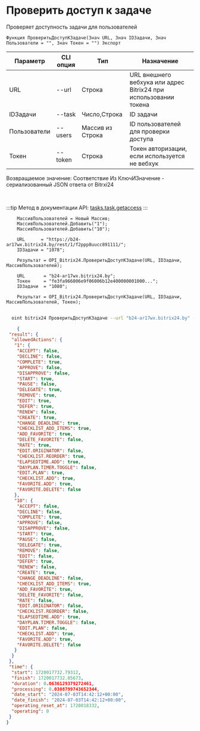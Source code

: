 ﻿---
sidebar_position: 20
---

# Проверить доступ к задаче
 Проверяет доступность задачи для пользователей



`Функция ПроверитьДоступКЗадаче(Знач URL, Знач IDЗадачи, Знач Пользователи = "", Знач Токен = "") Экспорт`

  | Параметр | CLI опция | Тип | Назначение |
  |-|-|-|-|
  | URL | --url | Строка | URL внешнего вебхука или адрес Bitrix24 при использовании токена |
  | IDЗадачи | --task | Число,Строка | ID задачи |
  | Пользователи | --users | Массив из Строка | ID пользователей для проверки доступа |
  | Токен | --token | Строка | Токен авторизации, если используется не вебхук |

  
  Возвращаемое значение:   Соответствие Из КлючИЗначение - сериализованный JSON ответа от Bitrxi24

<br/>

:::tip
Метод в документации API: [tasks.task.getaccess](https://dev.1c-bitrix.ru/rest_help/tasks/task/tasks/tasks_task_getaccess.php)
:::
<br/>


```bsl title="Пример кода"
    МассивПользователей = Новый Массив;
    МассивПользователей.Добавить("1");
    МассивПользователей.Добавить("10");

    URL      = "https://b24-ar17wx.bitrix24.by/rest/1/f2ppp8uucc891111/";
    IDЗадачи = "1078";

    Результат = OPI_Bitrix24.ПроверитьДоступКЗадаче(URL, IDЗадачи, МассивПользователей);

    URL       = "b24-ar17wx.bitrix24.by";
    Токен     = "fe3fa966006e9f06006b12e400000001000...";
    IDЗадачи  = "1080";

    Результат = OPI_Bitrix24.ПроверитьДоступКЗадаче(URL, IDЗадачи, МассивПользователей, Токен);
```



```sh title="Пример команды CLI"
    
  oint bitrix24 ПроверитьДоступКЗадаче --url "b24-ar17wx.bitrix24.by" --task "502" --users %users% --token "56898d66006e9f06006b12e400000001000..."

```

```json title="Результат"
    {
 "result": {
  "allowedActions": {
   "1": {
    "ACCEPT": false,
    "DECLINE": false,
    "COMPLETE": true,
    "APPROVE": false,
    "DISAPPROVE": false,
    "START": true,
    "PAUSE": false,
    "DELEGATE": true,
    "REMOVE": true,
    "EDIT": true,
    "DEFER": true,
    "RENEW": false,
    "CREATE": true,
    "CHANGE_DEADLINE": true,
    "CHECKLIST_ADD_ITEMS": true,
    "ADD_FAVORITE": true,
    "DELETE_FAVORITE": false,
    "RATE": true,
    "EDIT.ORIGINATOR": false,
    "CHECKLIST.REORDER": true,
    "ELAPSEDTIME.ADD": true,
    "DAYPLAN.TIMER.TOGGLE": false,
    "EDIT.PLAN": true,
    "CHECKLIST.ADD": true,
    "FAVORITE.ADD": true,
    "FAVORITE.DELETE": false
   },
   "10": {
    "ACCEPT": false,
    "DECLINE": false,
    "COMPLETE": true,
    "APPROVE": false,
    "DISAPPROVE": false,
    "START": true,
    "PAUSE": false,
    "DELEGATE": true,
    "REMOVE": false,
    "EDIT": false,
    "DEFER": true,
    "RENEW": false,
    "CREATE": true,
    "CHANGE_DEADLINE": false,
    "CHECKLIST_ADD_ITEMS": true,
    "ADD_FAVORITE": true,
    "DELETE_FAVORITE": false,
    "RATE": false,
    "EDIT.ORIGINATOR": false,
    "CHECKLIST.REORDER": false,
    "ELAPSEDTIME.ADD": true,
    "DAYPLAN.TIMER.TOGGLE": false,
    "EDIT.PLAN": false,
    "CHECKLIST.ADD": true,
    "FAVORITE.ADD": true,
    "FAVORITE.DELETE": false
   }
  }
 },
 "time": {
  "start": 1720017732.79312,
  "finish": 1720017732.85673,
  "duration": 0.0636129379272461,
  "processing": 0.0308799743652344,
  "date_start": "2024-07-03T14:42:12+00:00",
  "date_finish": "2024-07-03T14:42:12+00:00",
  "operating_reset_at": 1720018332,
  "operating": 0
 }
}

```
